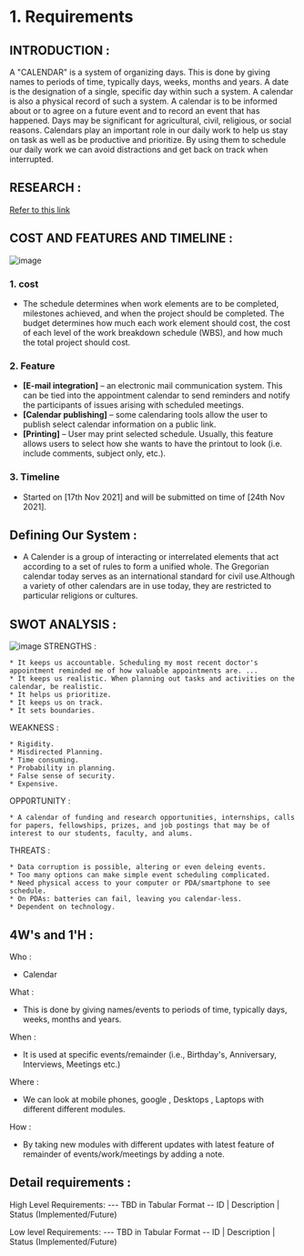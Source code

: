 #  1. Requirements
## INTRODUCTION :
A "CALENDAR" is a system of organizing days. This is done by giving names to periods of time, typically days, weeks, months and years. A date is the designation of a single, specific day within such a system. A calendar is also a physical record of such a system. A calendar is to be informed about or to agree on a future event and to record an event that has happened. Days may be significant for agricultural, civil, religious, or social reasons.
Calendars play an important role in our daily work to help us stay on task as well as be productive and prioritize. By using them to schedule our daily work we can avoid distractions and get back on track when interrupted.

## RESEARCH :
[Refer to this link](https://www.projectplan365.com/training/lesson-4-project-calendar/)

## COST AND FEATURES AND TIMELINE :
![image](https://d3uigcfkiiww0g.cloudfront.net/wordpress/blog/pics-en/uploads/99-day-study-schedule-usmle-step-1.jpg)
### 1. cost
- The schedule determines when work elements are to be completed, milestones achieved, and when the project should be completed. The budget determines how much each work element should cost, the cost of each level of the work breakdown schedule (WBS), and how much the total project should cost.
### 2. Feature
* **[E-mail integration]** – an electronic mail communication system. This can be tied into the appointment calendar to send reminders and notify the participants of issues arising with scheduled meetings.
* **[Calendar publishing]** – some calendaring tools allow the user to publish select calendar information on a public link.
* **[Printing]** – User may print selected schedule. Usually, this feature allows users to select how she wants to have the printout to look (i.e. include comments, subject only, etc.).
### 3. Timeline
- Started on [17th Nov 2021] and will be submitted on time of [24th Nov 2021].

## Defining Our System :
* A Calender is a group of interacting or interrelated elements that act according to a set of rules to form a unified whole. The Gregorian calendar today serves as an international standard for civil use.Although a variety of other calendars are in use today, they are restricted to particular religions or cultures.

## SWOT ANALYSIS :
![image](https://pestleanalysis.com/wp-content/uploads/2014/01/swot-template.jpg)
 STRENGTHS   : 
 
    * It keeps us accountable. Scheduling my most recent doctor's appointment reminded me of how valuable appointments are. ...
    * It keeps us realistic. When planning out tasks and activities on the calendar, be realistic. 
    * It helps us prioritize.
    * It keeps us on track.
    * It sets boundaries.
 
 WEAKNESS    :
 
    * Rigidity.
    * Misdirected Planning.
    * Time consuming.
    * Probability in planning.
    * False sense of security.
    * Expensive.
 
 OPP0RTUNITY :
 
    * A calendar of funding and research opportunities, internships, calls for papers, fellowships, prizes, and job postings that may be of interest to our students, faculty, and alums.
 
 THREATS     :
 
    * Data corruption is possible, altering or even deleing events.
    * Too many options can make simple event scheduling complicated.
    * Need physical access to your computer or PDA/smartphone to see schedule.
    * On PDAs: batteries can fail, leaving you calendar-less.
    * Dependent on technology.

## 4W's and 1'H :

Who :
* Calendar

What :
* This is done by giving names/events to periods of time, typically days, weeks, months and years. 

When :
* It is used at specific events/remainder (i.e., Birthday's, Anniversary, Interviews, Meetings etc.)

Where :
* We can look at mobile phones, google , Desktops , Laptops with different different modules.

How :
* By taking new modules with different updates with latest feature of remainder of events/work/meetings by adding a note.

## Detail requirements :

High Level Requirements:
--- TBD in Tabular Format -- ID | Description | Status (Implemented/Future)

Low level Requirements:
--- TBD in Tabular Format -- ID | Description | Status (Implemented/Future)
